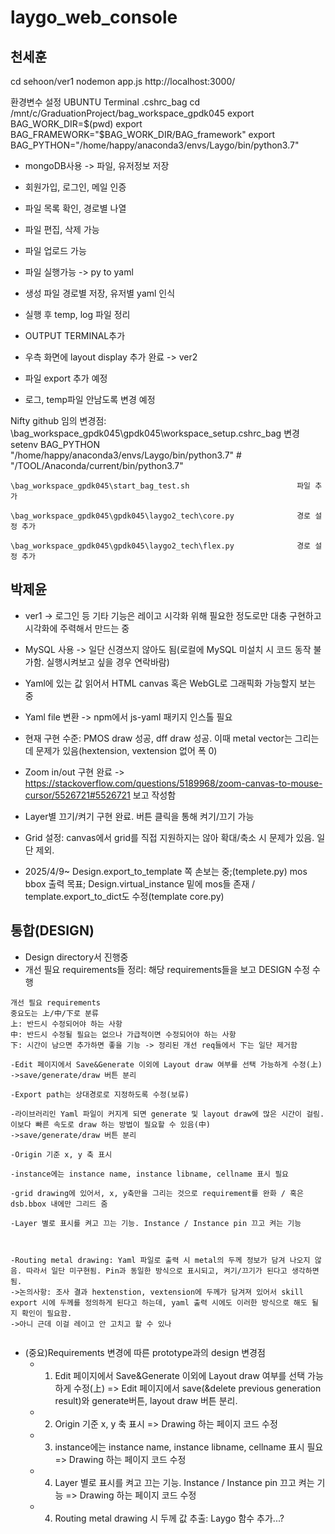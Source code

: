 # laygo_web_console

## 천세훈
cd sehoon/ver1
nodemon app.js
http://localhost:3000/

환경변수 설정
UBUNTU Terminal     .cshrc_bag
  cd /mnt/c/GraduationProject/bag_workspace_gpdk045
  export BAG_WORK_DIR=$(pwd)
  export BAG_FRAMEWORK="$BAG_WORK_DIR/BAG_framework"
  export BAG_PYTHON="/home/happy/anaconda3/envs/Laygo/bin/python3.7"

- mongoDB사용 -> 파일, 유저정보 저장
- 회원가입, 로그인, 메일 인증 
- 파일 목록 확인, 경로별 나열
- 파일 편집, 삭제 가능
- 파일 업로드 가능
- 파일 실행가능 -> py to yaml
- 생성 파일 경로별 저장, 유저별 yaml 인식
- 실행 후 temp, log 파일 정리
- OUTPUT TERMINAL추가
- 우측 화면에 layout display 추가 완료 -> ver2

- 파일 export 추가 예정
- 로그, temp파일 안남도록 변경 예정


Nifty github 임의 변경점:
    \bag_workspace_gpdk045\gpdk045\workspace_setup\.cshrc_bag       변경
        setenv BAG_PYTHON "/home/happy/anaconda3/envs/Laygo/bin/python3.7"   # "/TOOL/Anaconda/current/bin/python3.7"

    \bag_workspace_gpdk045\start_bag_test.sh                        파일 추가

    \bag_workspace_gpdk045\gpdk045\laygo2_tech\core.py              경로 설정 추가

    \bag_workspace_gpdk045\gpdk045\laygo2_tech\flex.py              경로 설정 추가


## 박제윤
- ver1 -> 로그인 등 기타 기능은 레이고 시각화 위해 필요한 정도로만 대충 구현하고 시각화에 주력해서 만드는 중  
- MySQL 사용 -> 일단 신경쓰지 않아도 됨(로컬에 MySQL 미설치 시 코드 동작 불가함. 실행시켜보고 싶을 경우 연락바람)  
- Yaml에 있는 값 읽어서 HTML canvas 혹은 WebGL로 그래픽화 가능할지 보는 중  
- Yaml file 변환 -> npm에서 js-yaml 패키지 인스톨 필요

- 현재 구현 수준: PMOS draw 성공, dff draw 성공. 이때 metal vector는 그리는 데 문제가 있음(hextension, vextension 없어 폭 0)
- Zoom in/out 구현 완료 -> https://stackoverflow.com/questions/5189968/zoom-canvas-to-mouse-cursor/5526721#5526721 보고 작성함
- Layer별 끄기/켜기 구현 완료. 버튼 클릭을 통해 켜기/끄기 가능
- Grid 설정: canvas에서 grid를 직접 지원하지는 않아 확대/축소 시 문제가 있음. 일단 제외.

- 2025/4/9~ Design.export_to_template 쪽 손보는 중;(templete.py) mos bbox 출력 목표; Design.virtual_instance 밑에 mos들 존재 / template.export_to_dict도 수정(template core.py)


## 통합(DESIGN)
- Design directory서 진행중
- 개선 필요 requirements들 정리: 해당 requirements들을 보고 DESIGN 수정 수행
```
개선 필요 requirements
중요도는 上/中/下로 분류
上: 반드시 수정되어야 하는 사항
中: 반드시 수정될 필요는 없으나 가급적이면 수정되어야 하는 사항
下: 시간이 남으면 추가하면 좋을 기능 -> 정리된 개선 req들에서 下는 일단 제거함
 
-Edit 페이지에서 Save&Generate 이외에 Layout draw 여부를 선택 가능하게 수정(上)
->save/generate/draw 버튼 분리
 
-Export path는 상대경로로 지정하도록 수정(보류)

-라이브러리인 Yaml 파일이 커지게 되면 generate 및 layout draw에 많은 시간이 걸림. 이보다 빠른 속도로 draw 하는 방법이 필요할 수 있음(中)
->save/generate/draw 버튼 분리
 
-Origin 기준 x, y 축 표시

-instance에는 instance name, instance libname, cellname 표시 필요

-grid drawing에 있어서, x, y축만을 그리는 것으로 requirement를 완화 / 혹은 dsb.bbox 내에만 그리드 줌

-Layer 별로 표시를 켜고 끄는 기능. Instance / Instance pin 끄고 켜는 기능


 
-Routing metal drawing: Yaml 파일로 출력 시 metal의 두께 정보가 담겨 나오지 않음. 따라서 일단 미구현됨. Pin과 동일한 방식으로 표시되고, 켜기/끄기가 된다고 생각하면 됨.
->논의사항: 조사 결과 hextenstion, vextension에 두께가 담겨져 있어서 skill export 시에 두께를 정의하게 된다고 하는데, yaml 출력 시에도 이러한 방식으로 해도 될 지 확인이 필요함.
->아니 근데 이걸 레이고 안 고치고 할 수 있나
 

```

- (중요)Requirements 변경에 따른 prototype과의 design 변경점
    + 1) Edit 페이지에서 Save&Generate 이외에 Layout draw 여부를 선택 가능하게 수정(上) => Edit 페이지에서 save(&delete previous generation result)와 generate버튼, layout draw 버튼 분리.
    + 2) Origin 기준 x, y 축 표시 => Drawing 하는 페이지 코드 수정
    + 3) instance에는 instance name, instance libname, cellname 표시 필요 => Drawing 하는 페이지 코드 수정
    + 4) Layer 별로 표시를 켜고 끄는 기능. Instance / Instance pin 끄고 켜는 기능 => Drawing 하는 페이지 코드 수정
    + 4) Routing metal drawing 시 두께 값 추출: Laygo 함수 추가...?